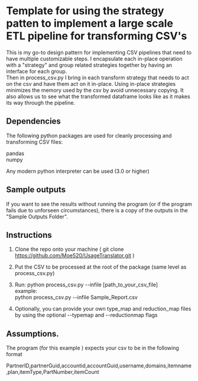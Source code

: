 # Template for using the strategy patten to implement a large scale ETL pipeline for transforming CSV's

This is my go-to design pattern for implementing CSV pipelines that need to have multiple customizable steps.
I encapsulate each in-place operation with a "strategy" and group related strategies together by having an interface for each group.  
Then in process_csv.py I bring in each transform strategy that needs to act on the csv and have them act on it in-place.
Using in-place strategies minimizes the memory used by the csv by avoid unnecessary copying. 
It also allows us to see what the transformed dataframe looks like as it makes its way through the pipeline.


## Dependencies
The following python packages are used for cleanly processing and transforming CSV files:  

pandas  
numpy  


Any modern python interpreter can be used (3.0 or higher)

## Sample outputs

If you want to see the results without running the program (or if the program fails due to unforseen circumstances), there is a copy of the outputs in the "Sample Outputs Folder".


## Instructions
1. Clone the repo onto your machine  ( git clone https://github.com/Moe520/UsageTranslator.git )
2. Put the CSV to be processed at the root of the package (same level as process_csv.py)
3. Run: python process_csv.py --infile [path_to_your_csv_file]  
  example:  
  python process_csv.py --infile Sample_Report.csv  
  
4. Optionally, you can provide your own type_map and reduction_map files by using the optional --typemap and --reductionmap flags

## Assumptions.

The program (for this example ) expects your csv to be in the following format

PartnerID,partnerGuid,accountid,accountGuid,username,domains,itemname,plan,itemType,PartNumber,itemCount
